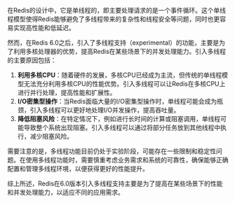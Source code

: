在Redis的设计中，它是单线程的，即主要处理请求的是一个事件循环。这个单线程模型使得Redis能够避免了多线程带来的复杂性和线程安全等问题，同时也更容易实现高性能和低延迟。

然而，在Redis 6.0之后，引入了多线程支持（experimental）的功能，主要是为了利用多核处理器的优势，提高Redis在某些场景下的并发处理能力。引入多线程的主要原因包括：

1. **利用多核CPU**：随着硬件的发展，多核CPU已经成为主流，但传统的单线程模型无法充分利用多核CPU的性能优势。引入多线程可以让Redis在多核CPU上进行并行处理，提高性能和扩展性。
2. **I/O密集型操作**：当Redis面临大量的I/O密集型操作时，单线程可能会成为瓶颈，引入多线程可以更好地处理I/O并发操作，提高吞吐量。
3. **降低阻塞风险**：在特定情况下，例如进行长时间的计算或阻塞调用，单线程可能导致整个系统出现阻塞。引入多线程可以通过将部分任务放到其他线程中执行，减少阻塞风险。

需要注意的是，多线程功能目前仍处于实验阶段，可能存在一些限制和稳定性问题。在使用多线程功能时，需要慎重考虑业务需求和系统的可靠性，确保能够正确配置和管理多线程环境，以便获得更好的性能提升。

综上所述，Redis在6.0版本引入多线程支持主要是为了提高在某些场景下的性能和并发处理能力，以适应不同的应用需求。